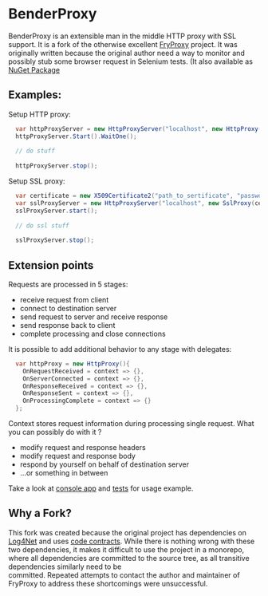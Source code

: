 BenderProxy
========

BenderProxy is an extensible man in the middle HTTP proxy with SSL support. It is a fork of the otherwise
excellent [FryProxy](https://github.com/eger-geger/FryProxy) project. It was originally written
because the original author need a way to monitor and possibly stub some browser request in
Selenium tests. (It also available as [NuGet Package](https://www.nuget.org/packages/BenderProxy/)

## Examples:

Setup HTTP proxy:

```csharp
  var httpProxyServer = new HttpProxyServer("localhost", new HttpProxy());
  httpProxyServer.Start().WaitOne();
  
  // do stuff
  
  httpProxyServer.stop();
```

Setup SSL proxy:

```csharp
  var certificate = new X509Certificate2("path_to_sertificate", "password");
  var sslProxyServer = new HttpProxyServer("localhost", new SslProxy(certificate));
  sslProxyServer.start();
  
  // do ssl stuff
  
  sslProxyServer.stop();
```

## Extension points
Requests are processed in 5 stages:
- receive request from client
- connect to destination server
- send request to server and receive response
- send response back to client
- complete processing and close connections

It is possible to add additional behavior to any stage with delegates:

```csharp
  var httpProxy = new HttpProxy(){
    OnRequestReceived = context => {},
    OnServerConnected = context => {},
    OnResponseReceived = context => {},
    OnResponseSent = context => {},
    OnProcessingComplete = context => {}
  };
```

Context stores request information during processing single request. What you can possibly do with it ?
- modify request and response headers
- modify request and response body
- respond by yourself on behalf of destination server
- ...or something in between

Take a look at [console app](https://github.com/jimevans/BenderProxy/blob/master/BenderProxy.ConsoleApp/src/Program.cs) and [tests](https://github.com/jimevans/BenderProxy/blob/master/BenderProxy.Tests/src/Integration/InterceptionTests.cs) for usage example.

## Why a Fork?
This fork was created because the original project has dependencies on [Log4Net](https://logging.apache.org/log4net/)
and uses [code contracts](https://docs.microsoft.com/en-us/dotnet/framework/debug-trace-profile/code-contracts).
While there is nothing wrong with these two dependencies, it makes it difficult to use the project in a monorepo,
where all dependencies are committed to the source tree, as all transitive dependencies similarly need to be\
committed. Repeated attempts to contact the author and maintainer of FryProxy to address these shortcomings were
unsuccessful.
